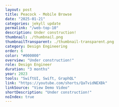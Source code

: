 ```yaml
---
layout: post
title: Peacock - Mobile Browse
date: "2025-01-21"
categories: jekyll update
permalink: "/web-top-10"
description: Under construction!
thumbnail: ./thumbnail.png
thumbnailTransparent: ./thumbnail-transparent.png
category: Design Engineering
order: 6
color: "#000000"
overview: "Under construction!"
role: Design Engineer
duration: "3 months"
year: 2023
tools: "SwiftUI, Swift, GraphQL"
link: "https://youtube.com/shorts/QaTvidNEXBk"
linkSource: "View Demo Video"
shortDescription: "Under construction!"
noIndex: true
---
```

